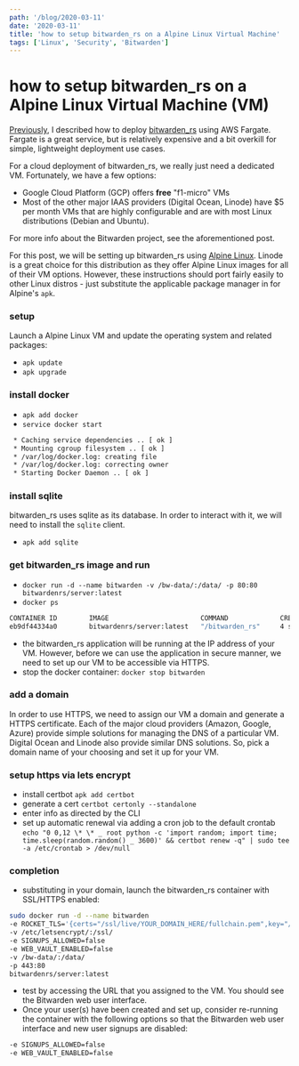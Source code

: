 ```yaml
---
path: '/blog/2020-03-11'
date: '2020-03-11'
title: 'how to setup bitwarden_rs on a Alpine Linux Virtual Machine'
tags: ['Linux', 'Security', 'Bitwarden']
---
```


# how to setup bitwarden_rs on a Alpine Linux Virtual Machine (VM)

[Previously](https://ebcrowder.dev/blog/2019-09-20), I described how to deploy [bitwarden_rs](https://github.com/dani-garcia/bitwarden_rs) using AWS Fargate. Fargate is a great service, but is relatively expensive and a bit overkill for simple, lightweight deployment use cases.

For a cloud deployment of bitwarden_rs, we really just need a dedicated VM. Fortunately, we have a few options:

- Google Cloud Platform (GCP) offers **free** "f1-micro" VMs
- Most of the other major IAAS providers (Digital Ocean, Linode) have \$5 per month VMs that are highly configurable and are with most Linux distributions (Debian and Ubuntu).

For more info about the Bitwarden project, see the aforementioned post.

For this post, we will be setting up bitwarden_rs using [Alpine Linux](https://www.alpinelinux.org/). Linode is a great choice for this distribution as they offer Alpine Linux images for all of their VM options. However, these instructions should port fairly easily to other Linux distros - just substitute the applicable package manager in for Alpine's `apk`.

### setup

Launch a Alpine Linux VM and update the operating system and related packages:

- `apk update`
- `apk upgrade`

### install docker

- `apk add docker`
- `service docker start`

```bash
 * Caching service dependencies .. [ ok ]
 * Mounting cgroup filesystem .. [ ok ]
 * /var/log/docker.log: creating file
 * /var/log/docker.log: correcting owner
 * Starting Docker Daemon .. [ ok ]
```

### install sqlite

bitwarden_rs uses sqlite as its database. In order to interact with it, we will need to install the `sqlite` client.

- `apk add sqlite`

### get bitwarden_rs image and run

- `docker run -d --name bitwarden -v /bw-data/:/data/ -p 80:80 bitwardenrs/server:latest`
- `docker ps`

```bash
CONTAINER ID        IMAGE                       COMMAND             CREATED             STATUS                            PORTS                          NAMES
eb9df44334a0        bitwardenrs/server:latest   "/bitwarden_rs"     4 seconds ago       Up 3 seconds (health: starting)   0.0.0.0:80->80/tcp, 3012/tcp   bitwarden
```

- the bitwarden_rs application will be running at the IP address of your VM. However, before we can use the application in secure manner, we need to set up our VM to be accessible via HTTPS.
- stop the docker container: `docker stop bitwarden`

### add a domain

In order to use HTTPS, we need to assign our VM a domain and generate a HTTPS certificate. Each of the major cloud providers (Amazon, Google, Azure) provide simple solutions for managing the DNS of a particular VM. Digital Ocean and Linode also provide similar DNS solutions. So, pick a domain name of your choosing and set it up for your VM.

### setup https via lets encrypt

- install certbot
  `apk add certbot`
- generate a cert
  `certbot certonly --standalone`
- enter info as directed by the CLI
- set up automatic renewal via adding a cron job to the default crontab
  `echo "0 0,12 \* \* _ root python -c 'import random; import time; time.sleep(random.random() _ 3600)' && certbot renew -q" | sudo tee -a /etc/crontab > /dev/null`

### completion

- substituting in your domain, launch the bitwarden_rs container with SSL/HTTPS enabled:

```bash
sudo docker run -d --name bitwarden
-e ROCKET_TLS='{certs="/ssl/live/YOUR_DOMAIN_HERE/fullchain.pem",key="/ssl/live/YOUR_DOMAIN_HERE/privkey.pem"}'
-v /etc/letsencrypt/:/ssl/
-e SIGNUPS_ALLOWED=false
-e WEB_VAULT_ENABLED=false
-v /bw-data/:/data/
-p 443:80
bitwardenrs/server:latest
```

- test by accessing the URL that you assigned to the VM. You should see the Bitwarden web user interface.
- Once your user(s) have been created and set up, consider re-running the container with the following options so that the Bitwarden web user interface and new user signups are disabled:

```bash
-e SIGNUPS_ALLOWED=false
-e WEB_VAULT_ENABLED=false
```
